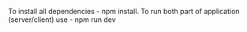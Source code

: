 To install all dependencies - npm install.
To run both part of application (server/client) use - npm run dev
